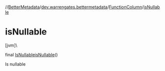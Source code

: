 //[BetterMetadata](../../../index.md)/[dev.warrengates.bettermetadata](../index.md)/[FunctionColumn](index.md)/[isNullable](is-nullable.md)

# isNullable

[jvm]\

final [IsNullable](../-is-nullable/index.md)[isNullable](is-nullable.md)()

Is nullable
